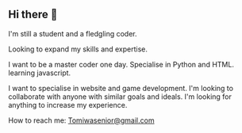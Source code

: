 ## Hi there 👋
I'm still a student and a fledgling coder.

Looking to expand my skills and expertise.

I want to be a master coder one day.
Specialise in Python and HTML.
learning javascript.

I want to specialise in website and game development.
I'm looking to collaborate with anyone with similar goals and ideals.
I'm looking for anything to increase my experience.

How to reach me: Tomiwasenior@gmail.com

<!--
**King-Tom18/King-Tom18** is a ✨ _special_ ✨ repository because its `README.md` (this file) appears on your GitHub profile.

Here are some ideas to get you started:

- 🔭 I’m currently working on ...
- 🌱 I’m currently learning ...
- 👯 I’m looking to collaborate on ...
- 🤔 I’m looking for help with ...
- 💬 Ask me about ...
- 📫 How to reach me: ...
- 😄 Pronouns: ...
- ⚡ Fun fact: ...
-->
